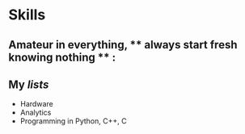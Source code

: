 # Skills
## Amateur in everything, ** always start fresh knowing nothing ** :
## My _lists_ 
- Hardware 
- Analytics 
- Programming in Python, C++, C
